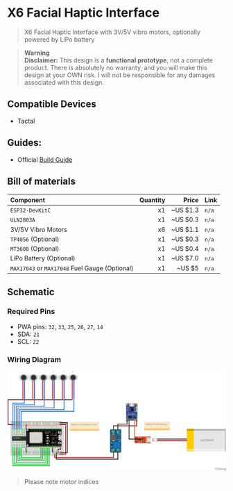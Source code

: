 # X6 Facial Haptic Interface

> X6 Facial Haptic Interface with 3V/5V vibro motors, optionally powered by LiPo battery

> **Warning**  
> **Disclaimer:** This design is a **functional prototype**, not a complete product. There is absolutely no warranty, and you will make this design at your OWN risk. I will not be responsible for any damages associated with this design.

## Compatible Devices

* Tactal

## Guides:

* Official [Build Guide](https://openhaptics.github.io/guides/face-interface/esp32-breadboard)

## Bill of materials

| Component                                      | Quantity |    Price | Link  |
| :--------------------------------------------- | -------: | -------: | :---- |
| `ESP32-DevKitC`                                |       x1 | ~US $1.3 | `n/a` |
| `ULN2803A`                                     |       x1 | ~US $0.3 | `n/a` |
| 3V/5V Vibro Motors                             |       x6 | ~US $1.1 | `n/a` |
| `TP4056` (Optional)                            |       x1 | ~US $0.3 | `n/a` |
| `MT3608` (Optional)                            |       x1 | ~US $0.4 | `n/a` |
| LiPo Battery (Optional)                        |       x1 | ~US $7.0 | `n/a` |
| `MAX17043` or `MAX17048` Fuel Gauge (Optional) |       x1 | ~US $5   | `n/a` |

## Schematic

### Required Pins

* PWA pins: `32`, `33`, `25`, `26`, `27`, `14`
* SDA: `21`
* SCL: `22`

### Wiring Diagram

![Schematic](schematic_bb.png)

> Please note motor indices
